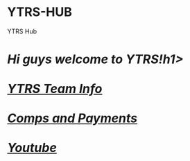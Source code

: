 # YTRS-HUB
YTRS Hub
<br> 
<h1><i><b>Hi guys welcome to YTRS!</b><i></i>h1>


<br>
<br>
<a href="#YTRS Team Info">YTRS Team Info</a>
<br>
<br>
<a href="#Comps and Payments">Comps and Payments</a>
<br>
<br>
<a href="#Youtube">Youtube</a> 
<br>
<br>



